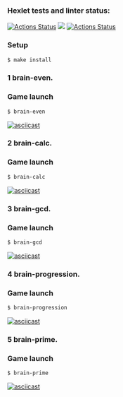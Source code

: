 ### Hexlet tests and linter status:
[![Actions Status](https://github.com/Semeikin-Kirill/frontend-project-lvl1/workflows/hexlet-check/badge.svg)](https://github.com/Semeikin-Kirill/frontend-project-lvl1/actions)
<a href="https://codeclimate.com/github/Semeikin-Kirill/frontend-project-lvl1"><img src="https://api.codeclimate.com/v1/badges/a99a88d28ad37a79dbf6/maintainability" /></a>
[![Actions Status](https://github.com/Semeikin-Kirill/frontend-project-lvl1/workflows/linter/badge.svg)](https://github.com/Semeikin-Kirill/frontend-project-lvl1/actions)

### Setup

```sh
$ make install
```

### 1 brain-even.

### Game launch

```sh
$ brain-even
```

[![asciicast](https://asciinema.org/a/385963.svg)](https://asciinema.org/a/385963)

### 2 brain-calc.

### Game launch

```sh
$ brain-calc
```
[![asciicast](https://asciinema.org/a/386677.svg)](https://asciinema.org/a/386677)

### 3 brain-gcd.

### Game launch

```sh
$ brain-gcd
```

[![asciicast](https://asciinema.org/a/386925.svg)](https://asciinema.org/a/386925)

### 4 brain-progression.

### Game launch

```sh
$ brain-progression
```

[![asciicast](https://asciinema.org/a/387083.svg)](https://asciinema.org/a/387083)

### 5 brain-prime.

### Game launch

```sh
$ brain-prime
```

[![asciicast](https://asciinema.org/a/387117.svg)](https://asciinema.org/a/387117)
